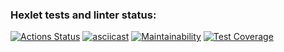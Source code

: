 ### Hexlet tests and linter status:
[![Actions Status](https://github.com/SageUniverse95/frontend-project-46/workflows/hexlet-check/badge.svg)](https://github.com/SageUniverse95/frontend-project-46/actions)
[![asciicast](https://asciinema.org/a/sivhPCNKxTl5XgTc3q0tksVAc.svg)](https://asciinema.org/a/sivhPCNKxTl5XgTc3q0tksVAc)
[![Maintainability](https://api.codeclimate.com/v1/badges/393e9521d33802a40280/maintainability)](https://codeclimate.com/github/SageUniverse95/frontend-project-46/maintainability)
[![Test Coverage](https://api.codeclimate.com/v1/badges/393e9521d33802a40280/test_coverage)](https://codeclimate.com/github/SageUniverse95/frontend-project-46/test_coverage)